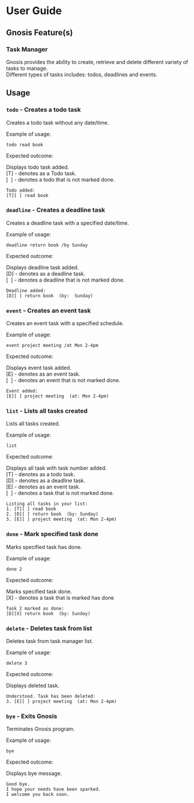 # User Guide

## Gnosis Feature(s)

### Task Manager

Gnosis provides the ability to create, retrieve and delete different variety of tasks
to manage.</br>
Different types of tasks includes: todos, deadlines and events.

## Usage

### `todo` - Creates a todo task

Creates a todo task without any date/time.

Example of usage: 

`todo read book`

Expected outcome:

Displays todo task added.<br/>
[T] - denotes as a Todo task.<br/>
[&nbsp;&nbsp;] - denotes a todo that is not marked done.
```
Todo added:
[T][ ] read book
```


### `deadline` - Creates a deadline task

Creates a deadline task with a specified date/time.

Example of usage:

`deadline return book /by Sunday`

Expected outcome:

Displays deadline task added.<br/>
[D] - denotes as a deadline task.<br/>
[&nbsp;&nbsp;] - denotes a deadline that is not marked done.
```
Deadline added:
[D][ ] return book  (by:  Sunday)
```

### `event` - Creates an event task

Creates an event task with a specified schedule.

Example of usage:

`event project meeting /at Mon 2-4pm`

Expected outcome:

Displays event task added.<br/>
[E] - denotes as an event task.<br/>
[&nbsp;&nbsp;] - denotes an event that is not marked done.
```
Event added:
[E][ ] project meeting  (at: Mon 2-4pm)
```

### `list` - Lists all tasks created

Lists all tasks created.

Example of usage:

`list`

Expected outcome:

Displays all task with task number added.<br/>
[T] - denotes as a todo task.<br/>
[D] - denotes as a deadline task.<br/>
[E] - denotes as an event task.<br/>
[&nbsp;&nbsp;] - denotes a task that is not marked done.
```
Listing all tasks in your list:
1. [T][ ] read book
2. [D][ ] return book  (by: Sunday)
3. [E][ ] project meeting  (at: Mon 2-4pm)
```

### `done` - Mark specified task done

Marks specified task has done.

Example of usage:

`done 2`

Expected outcome:

Marks specified task done.<br/>
[X] - denotes a task that is marked has done<br/>
```
Task 2 marked as done:
[D][X] return book  (by: Sunday)
```

### `delete` - Deletes task from list

Deletes task from task manager list.

Example of usage:

`delete 3`

Expected outcome:

Displays deleted task.<br/>
```
Understood. Task has been deleted:
3. [E][ ] project meeting  (at: Mon 2-4pm)
```

### `bye` - Exits Gnosis

Terminates Gnosis program.

Example of usage:

`bye`

Expected outcome:

Displays bye message.
```
Good bye.
I hope your needs have been sparked.
I welcome you back soon.
```
